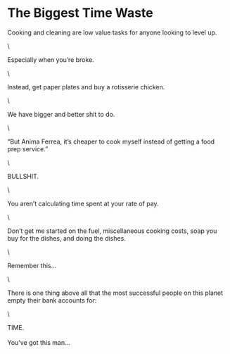 # The Biggest Time Waste

Cooking and cleaning are low value tasks for anyone looking to level up.

\


Especially when you’re broke.

\


Instead, get paper plates and buy a rotisserie chicken.

\


We have bigger and better shit to do.

\


“But Anima Ferrea, it’s cheaper to cook myself instead of getting a food prep service.”

\


BULLSHIT.

\


You aren’t calculating time spent at your rate of pay.

\


Don’t get me started on the fuel, miscellaneous cooking costs, soap you buy for the dishes, and doing the dishes.

\


Remember this...

\


There is one thing above all that the most successful people on this planet empty their bank accounts for:

\


TIME.\
\
You've got this man...
